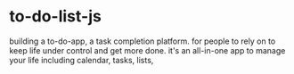 # to-do-list-js
building a to-do-app, a task completion platform. for people to rely on to  keep life under control and get more done. it's an all-in-one app to manage your life including calendar, tasks, lists,
